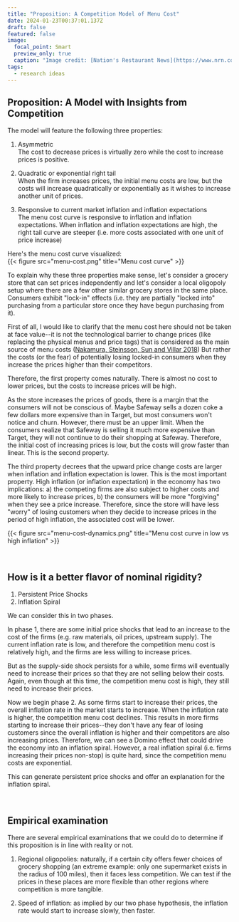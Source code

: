 ```yaml
---
title: "Proposition: A Competition Model of Menu Cost"
date: 2024-01-23T00:37:01.137Z
draft: false
featured: false
image:
  focal_point: Smart
  preview_only: true
  caption: "Image credit: [Nation's Restaurant News](https://www.nrn.com/finance/smart-way-raise-restaurant-menu-prices)"
tags:
  - research ideas
---
```


<!---
## Current Formulations and its Shortcomings
TODO
-->

## Proposition: A Model with Insights from Competition

The model will feature the following three properties:  

1. Asymmetric  
The cost to decrease prices is virtually zero while the cost to increase prices is positive.

2. Quadratic or exponential right tail  
When the firm increases prices, the initial menu costs are low, but the costs will increase quadratically or exponentially as it wishes to increase another unit of prices.

3. Responsive to current market inflation and inflation expectations  
The menu cost curve is responsive to inflation and inflation expectations. When inflation and inflation expectations are high, the right tail curve are steeper (i.e. more costs associated with one unit of price increase)

Here's the menu cost curve visualized:  
{{< figure src="menu-cost.png" title="Menu cost curve" >}}

To explain why these three properties make sense, let's consider a grocery store that can set prices independently and let's consider a local oligopoly setup where there are a few other similar grocery stores in the same place. Consumers exhibit "lock-in" effects (i.e. they are partially "locked into" purchasing from a particular store once they have begun purchasing from  it). 

First of all, I would like to clarify that the menu cost here should not be taken at face value--it is not the technological barrier to change prices (like replacing the physical menus and price tags) that is considered as the main source of menu costs ([Nakamura, Steinsson, Sun and Villar 2018](https://eml.berkeley.edu/~enakamura/papers/costsinflation.pdf)) But rather the costs (or the fear) of potentially losing locked-in consumers when they increase the prices higher than their competitors. 

Therefore, the first property comes naturally. There is almost no cost to lower prices, but the costs to increase prices will be high. 

As the store increases the prices of goods, there is a margin that the consumers will not be conscious of. Maybe Safeway sells a dozen coke a few dollars more expensive than in Target, but most consumers won't notice and churn. However, there must be an upper limit. When the consumers realize that Safeway is selling it much more expensive than Target, they will not continue to do their shopping at Safeway. Therefore, the initial cost of increasing prices is low, but the costs will grow faster than linear. This is the second property. 

The third property decrees that the upward price change costs are larger when inflation and inflation expectation is lower. This is the most important property. High inflation (or inflation expectation) in the economy has two implications: a) the competing firms are also subject to higher costs and more likely to increase prices, b) the consumers will be more "forgiving" when they see a price increase. Therefore, since the store will have less "worry" of losing customers when they decide to increase prices in the period of high inflation, the associated cost will be lower. 

{{< figure src="menu-cost-dynamics.png" title="Menu cost curve in low vs high inflation" >}}

<br>

## How is it a better flavor of nominal rigidity?
1. Persistent Price Shocks
2. Inflation Spiral

We can consider this in two phases. 

In phase 1, there are some initial price shocks that lead to an increase to the cost of the firms (e.g. raw materials, oil prices, upstream supply). The current inflation rate is low, and therefore the competition menu cost is relatively high, and the firms are less willing to increase prices. 

But as the supply-side shock persists for a while, some firms will eventually need to increase their prices so that they are not selling below their costs. Again, even though at this time, the competition menu cost is high, they still need to increase their prices. 

Now we begin phase 2. As some firms start to increase their prices, the overall inflation rate in the market starts to increase. When the inflation rate is higher, the competition menu cost declines. This results in more firms starting to increase their prices--they don't have any fear of losing customers since the overall inflation is higher and their competitors are also increasing prices. Therefore, we can see a Domino effect that could drive the economy into an inflation spiral. However, a real inflation spiral (i.e. firms increasing their prices non-stop) is quite hard, since the competition menu costs are exponential. 

This can generate persistent price shocks and offer an explanation for the inflation spiral. 

<br>

## Empirical examination
There are several empirical examinations that we could do to determine if this proposition is in line with reality or not.
 
1. Regional oligopolies: naturally, if a certain city offers fewer choices of grocery shopping (an extreme example: only one supermarket exists in the radius of 100 miles), then it faces less competition. We can test if the prices in these places are more flexible than other regions where competition is more tangible.

2. Speed of inflation: as implied by our two phase hypothesis, the inflation rate would start to increase slowly, then faster. 


<br>



